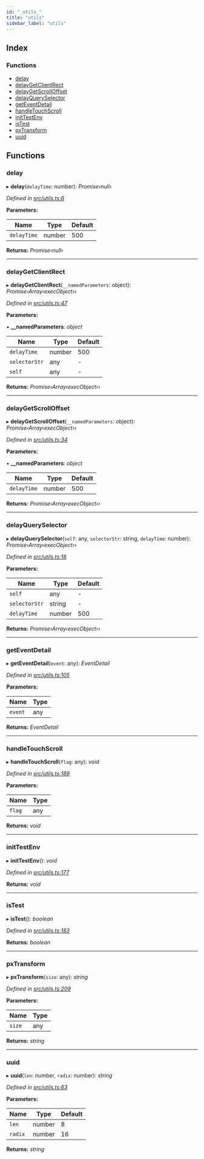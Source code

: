 ```yaml
---
id: "_utils_"
title: "utils"
sidebar_label: "utils"
---
```


## Index

### Functions

* [delay](_utils_.md#delay)
* [delayGetClientRect](_utils_.md#delaygetclientrect)
* [delayGetScrollOffset](_utils_.md#delaygetscrolloffset)
* [delayQuerySelector](_utils_.md#delayqueryselector)
* [getEventDetail](_utils_.md#geteventdetail)
* [handleTouchScroll](_utils_.md#handletouchscroll)
* [initTestEnv](_utils_.md#inittestenv)
* [isTest](_utils_.md#istest)
* [pxTransform](_utils_.md#pxtransform)
* [uuid](_utils_.md#uuid)

## Functions

###  delay

▸ **delay**(`delayTime`: number): *Promise‹null›*

*Defined in [src/utils.ts:6](https://github.com/tarojsx/ui/blob/6701f45/src/utils.ts#L6)*

**Parameters:**

Name | Type | Default |
------ | ------ | ------ |
`delayTime` | number | 500 |

**Returns:** *Promise‹null›*

___

###  delayGetClientRect

▸ **delayGetClientRect**(`__namedParameters`: object): *Promise‹Array‹execObject››*

*Defined in [src/utils.ts:47](https://github.com/tarojsx/ui/blob/6701f45/src/utils.ts#L47)*

**Parameters:**

▪ **__namedParameters**: *object*

Name | Type | Default |
------ | ------ | ------ |
`delayTime` | number | 500 |
`selectorStr` | any | - |
`self` | any | - |

**Returns:** *Promise‹Array‹execObject››*

___

###  delayGetScrollOffset

▸ **delayGetScrollOffset**(`__namedParameters`: object): *Promise‹Array‹execObject››*

*Defined in [src/utils.ts:34](https://github.com/tarojsx/ui/blob/6701f45/src/utils.ts#L34)*

**Parameters:**

▪ **__namedParameters**: *object*

Name | Type | Default |
------ | ------ | ------ |
`delayTime` | number | 500 |

**Returns:** *Promise‹Array‹execObject››*

___

###  delayQuerySelector

▸ **delayQuerySelector**(`self`: any, `selectorStr`: string, `delayTime`: number): *Promise‹Array‹execObject››*

*Defined in [src/utils.ts:18](https://github.com/tarojsx/ui/blob/6701f45/src/utils.ts#L18)*

**Parameters:**

Name | Type | Default |
------ | ------ | ------ |
`self` | any | - |
`selectorStr` | string | - |
`delayTime` | number | 500 |

**Returns:** *Promise‹Array‹execObject››*

___

###  getEventDetail

▸ **getEventDetail**(`event`: any): *EventDetail*

*Defined in [src/utils.ts:105](https://github.com/tarojsx/ui/blob/6701f45/src/utils.ts#L105)*

**Parameters:**

Name | Type |
------ | ------ |
`event` | any |

**Returns:** *EventDetail*

___

###  handleTouchScroll

▸ **handleTouchScroll**(`flag`: any): *void*

*Defined in [src/utils.ts:189](https://github.com/tarojsx/ui/blob/6701f45/src/utils.ts#L189)*

**Parameters:**

Name | Type |
------ | ------ |
`flag` | any |

**Returns:** *void*

___

###  initTestEnv

▸ **initTestEnv**(): *void*

*Defined in [src/utils.ts:177](https://github.com/tarojsx/ui/blob/6701f45/src/utils.ts#L177)*

**Returns:** *void*

___

###  isTest

▸ **isTest**(): *boolean*

*Defined in [src/utils.ts:183](https://github.com/tarojsx/ui/blob/6701f45/src/utils.ts#L183)*

**Returns:** *boolean*

___

###  pxTransform

▸ **pxTransform**(`size`: any): *string*

*Defined in [src/utils.ts:209](https://github.com/tarojsx/ui/blob/6701f45/src/utils.ts#L209)*

**Parameters:**

Name | Type |
------ | ------ |
`size` | any |

**Returns:** *string*

___

###  uuid

▸ **uuid**(`len`: number, `radix`: number): *string*

*Defined in [src/utils.ts:63](https://github.com/tarojsx/ui/blob/6701f45/src/utils.ts#L63)*

**Parameters:**

Name | Type | Default |
------ | ------ | ------ |
`len` | number | 8 |
`radix` | number | 16 |

**Returns:** *string*
